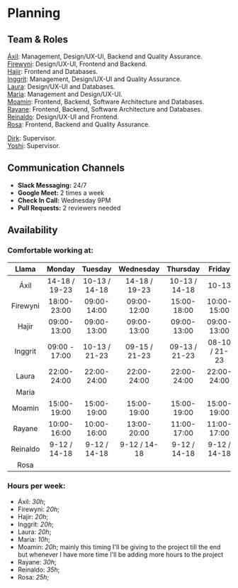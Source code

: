 # Planning

## Team & Roles

[Áxil](https://github.com/bringmetheaxx): Management, Design/UX-UI, Backend and Quality Assurance. <br>
[Firewyni](https://github.com/firity): Design/UX-UI, Frontend and Backend.<br>
[Hajir](https://github.com/Hajir-pro): Frontend and Databases.<br>
[Inggrit](https://github.com/inggritenovaleta): Management, Design/UX-UI and Quality Assurance.<br>
[Laura](https://github.com/lauraramirez220612): Design/UX-UI and Databases.<br>
[Maria](https://github.com/Maria2811-code): Management and Design/UX-UI.<br>
[Moamin](https://github.com/Moamin-AbuEwaida): Frontend, Backend, Software Architecture and Databases.<br>
[Rayane](https://github.com/rayanejsilva): Frontend, Backend, Software Architecture and Databases.<br>
[Reinaldo](https://github.com/perezrei): Design/UX-UI and Frontend.<br>
[Rosa](https://github.com/RosaMoran): Frontend, Backend and Quality Assurance.<br>

[Dirk](https://github.com/dirk-jacobs): Supervisor.<br>
[Yoshi](https://github.com/yoshimalaise): Supervisor.<br>


## Communication Channels

- **Slack Messaging:** 24/7
- **Google Meet:** 2 times a week
- **Check In Call:** Wednesday 9PM
- **Pull Requests:** 2 reviewers needed

## Availability
### Comfortable working at:

|Llama       |       Monday    |       Tuesday   |      Wednesday  |     Thursday    |    Friday    |
|:---------: |   :---------:   |   :---------:   |   :---------:   |   :----------:  |  :---------: |          
|Áxil        | 14-18 / 19-23   |  10-13 / 14-18  |  14-18 / 19-23  |  10-13 / 14-18  |      10-13   |
|Firewyni    |   18:00-23:00   |   09:00-14:00   |    09:00-12:00  |   15:00-18:00   |  10:00-15:00 |
|Hajir       |   09:00-13:00   |   09:00-13:00   |    09:00-13:00  |   09:00-13:00   |  09:00-13:00 |
|Inggrit     | 09:00 - 17:00   |  10-13 / 21-23  |  09-15 / 21-23  |  09-13 / 21-23  | 08-10 / 21-23|
|Laura       |  22:00-24:00    |  22:00-24:00    |   22:00-24:00   |   22:00-24:00   |  22:00-24:00 
|Maria       |                 |                 |                 |                 |              |
|Moamin      |  15:00-19:00    |  15:00-19:00    |   15:00-19:00   |   15:00-19:00   |  15:00-19:00 |
|Rayane      |  10:00-16:00    |  10:00-16:00    |   13:00-20:00   |   11:00-17:00   |  11:00-17:00 |
|Reinaldo    | 9-12 / 14-18    | 9-12 / 14-18    | 9-12 / 14-18    | 9-12 / 14-18    | 9-12 / 14-18 |
|Rosa        |                 |                 |                 |                 |              |

### Hours per week:

- Áxil: _30h_;
- Firewyni: _20h_;
- Hajir: _20h_;
- Inggrit: _20h_;
- Laura: _20h_;
- Maria: _10h_;
- Moamin: _20h_; mainly this timing I'll be giving to the project till the end but whenever I have more time I'll be adding more hours to the project
- Rayane: _30h_;
- Reinaldo: _35h_;
- Rosa: _25h_;
